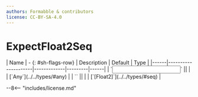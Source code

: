 ```yaml
---
authors: Formabble & contributors
license: CC-BY-SA-4.0
---
```



# ExpectFloat2Seq

<div class="sh-parameters" markdown="1">
| Name | - {: #sh-flags-row} | Description | Default | Type |
|------|---------------------|-------------|---------|------|
| `<input>` || | | [`Any`](../../types/#any) |
| `<output>` || | | [`[Float2]`](../../types/#seq) |

</div>



--8<-- "includes/license.md"

